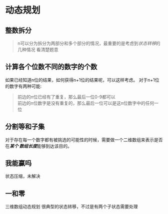 # 动态规划
## 整数拆分
> n可以分为拆分为两部分和多个部分的情况，最重要的是考虑到*状态转移*的几种情况
> 看清楚题意
## 计算各个位数不同的数字的个数
如果已经知道n位的结果，如何获得n+1位的结果呢，可以这样考虑。
对于n+1位的数字有两种可能:
> 前边的n位已经有了重复，那么最后一位0-9都可以  
> 前边的n位数字是没有重复的，那么最后一位可以是这n位数字中的任何一位
## 分割等和子集
对于存在每一个数字都有被挑选的可能性的时候，需要做一个二维数组来表示是否在***某个
数组长度***能够到达该目的。
## 我能赢吗 
状态压缩，未解决
## 一和零
三维数组动态规划 很典型的状态转移，不过是有两个子状态需要处理
